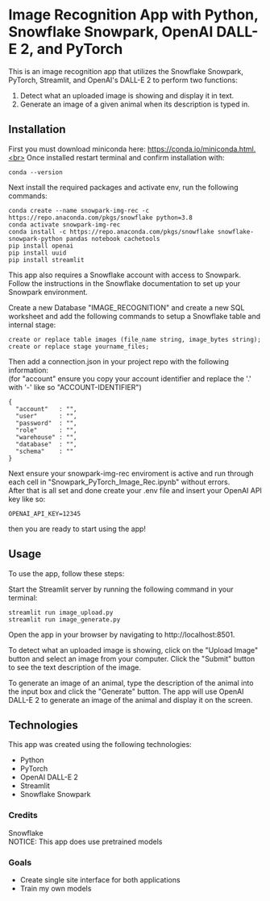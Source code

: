 # Image Recognition App with Python, Snowflake Snowpark, OpenAI DALL-E 2, and PyTorch
This is an image recognition app that utilizes the Snowflake Snowpark, PyTorch, Streamlit, and OpenAI's DALL-E 2 to perform two functions:

1. Detect what an uploaded image is showing and display it in text.
2. Generate an image of a given animal when its description is typed in.

## Installation
First you must download miniconda here: https://conda.io/miniconda.html.<br>
Once installed restart terminal and confirm installation with:
```
conda --version
```

Next install the required packages and activate env, run the following commands:
```
conda create --name snowpark-img-rec -c https://repo.anaconda.com/pkgs/snowflake python=3.8
conda activate snowpark-img-rec
conda install -c https://repo.anaconda.com/pkgs/snowflake snowflake-snowpark-python pandas notebook cachetools
pip install openai 
pip install uuid 
pip install streamlit
```

This app also requires a Snowflake account with access to Snowpark. Follow the instructions in the Snowflake documentation to set up your Snowpark environment.<br>

Create a new Database "IMAGE_RECOGNITION" and create a new SQL worksheet and add the following commands to setup a Snowflake table and internal stage:
```
create or replace table images (file_name string, image_bytes string);
create or replace stage yourname_files;
```

Then add a connection.json in your project repo with the following information:<br>
(for "account" ensure you copy your account identifier and replace the '.' with '-' like so "ACCOUNT-IDENTIFIER")
```
{
  "account"   : "",
  "user"      : "",
  "password"  : "",
  "role"      : "",
  "warehouse" : "",
  "database"  : "",
  "schema"    : ""
}
```

Next ensure your snowpark-img-rec enviroment is active and run through each cell in "Snowpark_PyTorch_Image_Rec.ipynb" without errors.<br>
After that is all set and done create your .env file and insert your OpenAI API key like so:
```
OPENAI_API_KEY=12345
```
then you are ready to start using the app!

## Usage
To use the app, follow these steps:<br>

Start the Streamlit server by running the following command in your terminal:
```
streamlit run image_upload.py
streamlit run image_generate.py
```

Open the app in your browser by navigating to http://localhost:8501.

To detect what an uploaded image is showing, click on the "Upload Image" button and select an image from your computer. Click the "Submit" button to see the text description of the image.

To generate an image of an animal, type the description of the animal into the input box and click the "Generate" button. The app will use OpenAI DALL-E 2 to generate an image of the animal and display it on the screen.

## Technologies
This app was created using the following technologies:

- Python
- PyTorch
- OpenAI DALL-E 2
- Streamlit
- Snowflake Snowpark

### Credits
Snowflake<br>
NOTICE: This app does use pretrained models

### Goals
- Create single site interface for both applications
- Train my own models
